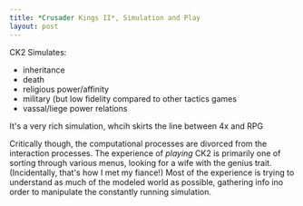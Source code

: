 ```yaml
---
title: *Crusader Kings II*, Simulation and Play
layout: post
---
```



CK2 Simulates:
- inheritance
- death
- religious power/affinity
- military (but low fidelity compared to other tactics games
- vassal/liege power relations

It's a very rich simulation, whcih skirts the line between 4x and RPG

Critically though, the computational processes are divorced from the interaction processes.
The experience of *playing* CK2 is primarily one of sorting through various menus, looking for a wife with the genius trait.
(Incidentally, that's how I met my fiance!)
Most of the experience is trying to understand as much of the modeled world as possible, gathering info ino order to manipulate the constantly running simulation.
